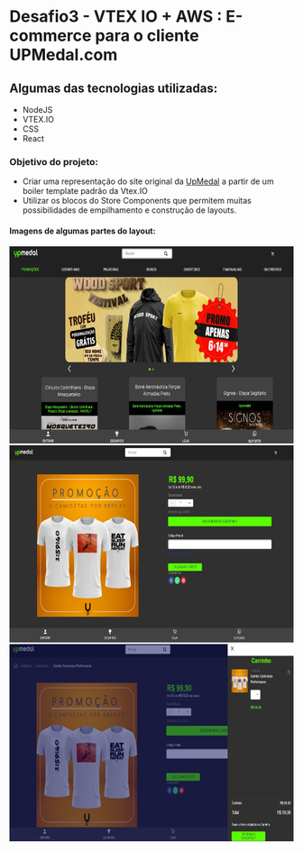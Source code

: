 # Desafio3 - VTEX IO + AWS : E-commerce para o cliente UPMedal.com

## Algumas das tecnologias utilizadas: 

- NodeJS
- VTEX.IO
- CSS
- React

### Objetivo do projeto: 

- Criar uma representação do site original da [UpMedal](https://www.upmedal.com/desafios) a partir de um boiler template padrão da Vtex.IO
- Utilizar os blocos do Store Components que permitem muitas possibilidades de empilhamento e construção de layouts.

#### Imagens de algumas partes do layout: 

<img src="/assets/proj-tela1.jpg" height="350" width="auto" alt="tela inicial">

<img src="/assets/proj-tela2.jpg" height="350" width="auto" alt="tela de um produto">

<img src="/assets/proj-tela3.jpg" height="350" width="auto" alt="imagem de um produto no carrinho">
